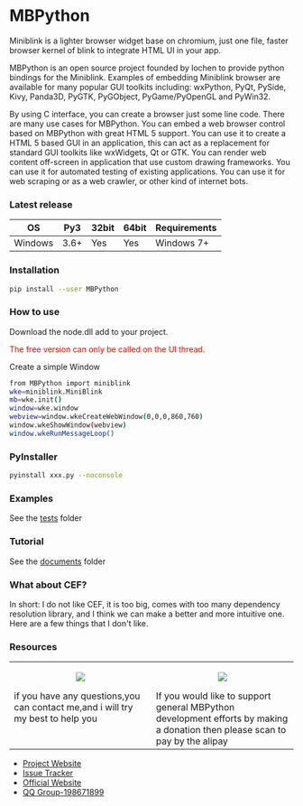 # MBPython

Miniblink is a lighter browser widget base on chromium,
just one file, faster browser kernel of blink to integrate HTML UI in your app.

MBPython is an open source project founded by lochen to provide python bindings for the Miniblink. Examples of embedding Miniblink browser are available for many popular GUI toolkits including: wxPython, PyQt, PySide, Kivy, Panda3D, PyGTK, PyGObject, PyGame/PyOpenGL and PyWin32.

By using C interface, you can create a browser just some line code.
There are many use cases for MBPython. You can embed a web browser control based on MBPython with great HTML 5 support. You can use it to create a HTML 5 based GUI in an application, this can act as a replacement for standard GUI toolkits like wxWidgets, Qt or GTK. You can render web content off-screen in application that use custom drawing frameworks. You can use it for automated testing of existing applications. You can use it for web scraping or as a web crawler, or other kind of internet bots.

### Latest release

OS | Py3 | 32bit | 64bit | Requirements
--- | --- | --- | --- | ---
Windows | 3.6+ | Yes | Yes | Windows 7+

### Installation

```bash
pip install --user MBPython
```

### How to use
Download the node.dll add to your project.

<p style="color: red">
    The free version can only be called on the UI thread.
</p>

Create a simple Window
```bash
from MBPython import miniblink
wke=miniblink.MiniBlink
mb=wke.init()
window=wke.window
webview=window.wkeCreateWebWindow(0,0,0,860,760)
window.wkeShowWindow(webview)
window.wkeRunMessageLoop()
```

### PyInstaller

```bash
pyinstall xxx.py --noconsole
```

### Examples

See the [tests](https://github.com/lochen88/MBPython/tree/master/tests) folder

### Tutorial

See the [documents](https://github.com/lochen88/MBPython/tree/master/documents) folder

### What about CEF?

In short: I do not like CEF, it is too big, comes with too many dependency resolution library, and I think we can make a better and more intuitive one. Here are a few things that I don't like.

### Resources

<table border="0">
    <tr>
        <td width="50%" valign="top">
            <p align="center">
                <img src="https://raw.githubusercontent.com/lochen88/MBPython/master/tests/testjs/images/qq.jpg">
            </p>
            if you have any questions,you can contact me,and i will try my best to help you
        </td>
        <td width="50%" valign="top">
            <p align="center">
                <img src="https://raw.githubusercontent.com/lochen88/MBPython/master/tests/testjs/images/alipay.jpg">
            </p>
            If you would like to support general MBPython development efforts by making a donation then please scan to pay by the alipay
        </td>
    </tr>
</table>

* [Project Website](https://github.com/lochen88/MBPython)
* [Issue Tracker](https://github.com/lochen88/MBPython/issues)
* [Official Website](https://weolar.github.io/miniblink/)
* [QQ Group-198671899](https://qm.qq.com/cgi-bin/qm/qr?k=JipVq9gRdpPf4dqjPK9bkL99u-_BLwZz&jump_from=webapi)


